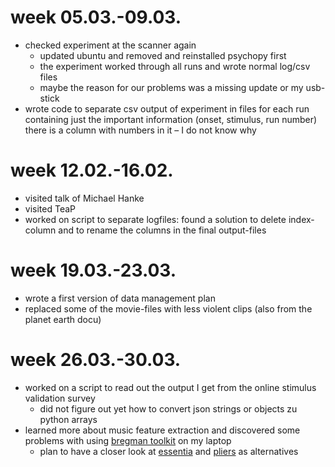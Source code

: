 # week 05.03.-09.03.
- checked experiment at the scanner again
  - updated ubuntu and removed and reinstalled psychopy first
  - the experiment worked through all runs and wrote normal log/csv files
  - maybe the reason for our problems was a missing update or my usb-stick
- wrote code to separate csv output of experiment in files for each run containing just the important information (onset, stimulus, run number)
there is a column with numbers in it – I do not know why

# week 12.02.-16.02.
- visited talk of Michael Hanke
- visited TeaP
- worked on script to separate logfiles: found a solution to delete index-column and to rename the columns in the final output-files

# week 19.03.-23.03.
- wrote a first version of data management plan
- replaced some of the movie-files with less violent clips (also from the planet earth docu)

# week 26.03.-30.03.
- worked on a script to read out the output I get from the online stimulus validation survey
  - did not figure out yet how to convert json strings or objects zu python arrays
- learned more about music feature extraction and discovered some problems with using [bregman toolkit](https://github.com/bregmanstudio/BregmanToolkit) on my laptop
  - plan to have a closer look at [essentia](http://essentia.upf.edu/documentation/) and [pliers](https://github.com/tyarkoni/pliers) as alternatives
